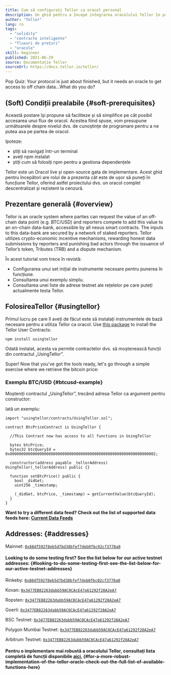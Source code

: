 ```yaml
---
title: Cum să configurați Tellor ca oracol personal
description: Un ghid pentru a începe integrarea oracolului Tellor în protocolul dvs.
author: "Tellor"
lang: ro
tags:
  - "solidity"
  - "contracte inteligente"
  - "fluxuri de prețuri"
  - "oracole"
skill: beginner
published: 2021-06-29
source: Documentație Tellor
sourceUrl: https://docs.tellor.io/tellor/
---
```


Pop Quiz: Your protocol is just about finished, but it needs an oracle to get access to off chain data...What do you do?

## (Soft) Condiții prealabile {#soft-prerequisites}

Această postare își propune să faciliteze și să simplifice pe cât posibil accesarea unui flux de oracol. Acestea fiind spuse, vom presupune următoarele despre nivelul dvs. de cunoștințe de programare pentru a ne putea axa pe partea de oracol.

Ipoteze:

- știți să navigați într-un terminal
- aveți npm instalat
- știți cum să folosiți npm pentru a gestiona dependențele

Tellor este un Oracol live și open-source gata de implementare. Acest ghid pentru începători are rolul de a prezenta cât este de ușor să puneți în funcțiune Tellor, oferind astfel proiectului dvs. un oracol complet descentralizat și rezistent la cenzură.

## Prezentare generală {#overview}

Tellor is an oracle system where parties can request the value of an off-chain data point (e.g. BTC/USD) and reporters compete to add this value to an on-chain data-bank, accessible by all nexus smart contracts. The inputs to this data-bank are secured by a network of staked reporters. Tellor utilizes crypto-economic incentive mechanisms, rewarding honest data submissions by reporters and punishing bad actors through the issuance of Tellor’s token, Tributes (TRB) and a dispute mechanism.

În acest tutorial vom trece în revistă:

- Configurarea unui set inițial de instrumente necesare pentru punerea în funcțiune.
- Consultarea unui exemplu simplu.
- Consultarea unei liste de adrese testnet ale rețelelor pe care puteți actualmente testa Tellor.

## FolosireaTellor {#usingtellor}

Primul lucru pe care îl aveți de făcut este să instalați instrumentele de bază necesare pentru a utiliza Tellor ca oracol. Use [this package](https://github.com/tellor-io/usingtellor) to install the Tellor User Contracts:

`npm install usingtellor`

Odată instalat, acesta va permite contractelor dvs. să moștenească funcții din contractul „UsingTellor”.

Super! Now that you've got the tools ready, let's go through a simple exercise where we retrieve the bitcoin price:

### Exemplu BTC/USD {#btcusd-example}

Moșteniți contractul „UsingTellor”, trecând adresa Tellor ca argument pentru constructor:

Iată un exemplu:

```solidity
import "usingtellor/contracts/UsingTellor.sol";

contract BtcPriceContract is UsingTellor {

  //This Contract now has access to all functions in UsingTellor

  bytes btcPrice;
  bytes32 btcQueryId = 0x0000000000000000000000000000000000000000000000000000000000000002;

  constructor(address payable _tellorAddress) UsingTellor(_tellorAddress) public {}

  function setBtcPrice() public {
    bool _didGet;
    uint256 _timestamp;

    (_didGet, btcPrice, _timestamp) = getCurrentValue(btcQueryId);
  }
}
```

**Want to try a different data feed? Check out the list of supported data feeds here: [Current Data Feeds](https://docs.tellor.io/tellor/integration/data-feed-ids)**

## Addresses: {#addresses}

Mainnet: [`0x88df592f8eb5d7bd38bfef7deb0fbc02cf3778a0`](https://etherscan.io/address/0x88df592f8eb5d7bd38bfef7deb0fbc02cf3778a0#code)

#### Looking to do some testing first? See the list below for our active testnet addresses: {#looking-to-do-some-testing-first-see-the-list-below-for-our-active-testnet-addresses}

Rinkeby: [`0x88df592f8eb5d7bd38bfef7deb0fbc02cf3778a0`](https://rinkeby.etherscan.io/address/0x88df592f8eb5d7bd38bfef7deb0fbc02cf3778a0#code)

Kovan: [`0x3477EB82263dabb59AC0CAcE47a61292f28A2eA7`](https://kovan.etherscan.io/address/0x3477EB82263dabb59AC0CAcE47a61292f28A2eA7#code)

Ropsten: [`0x3477EB82263dabb59AC0CAcE47a61292f28A2eA7`](https://ropsten.etherscan.io/address/0x3477EB82263dabb59AC0CAcE47a61292f28A2eA7#code)

Goerli: [`0x3477EB82263dabb59AC0CAcE47a61292f28A2eA7`](https://goerli.etherscan.io/address/0x3477EB82263dabb59AC0CAcE47a61292f28A2eA7#code)

BSC Testnet: [`0x3477EB82263dabb59AC0CAcE47a61292f28A2eA7`](https://testnet.bscscan.com/address/0x3477EB82263dabb59AC0CAcE47a61292f28A2eA7#code)

Polygon Mumbai Testnet: [`0x3477EB82263dabb59AC0CAcE47a61292f28A2eA7`](https://mumbai.polygonscan.com/address/0x3477EB82263dabb59AC0CAcE47a61292f28A2eA7/contracts#code)

Arbitrum Testnet: [`0x3477EB82263dabb59AC0CAcE47a61292f28A2eA7`](https://rinkeby-explorer.arbitrum.io/address/0x3477EB82263dabb59AC0CAcE47a61292f28A2eA7)

#### Pentru o implementare mai robustă a oracolului Tellor, consultați lista completă de funcții disponibile [aici.](https://github.com/tellor-io/usingtellor/blob/master/README.md) {#for-a-more-robust-implementation-of-the-tellor-oracle-check-out-the-full-list-of-available-functions-here}
